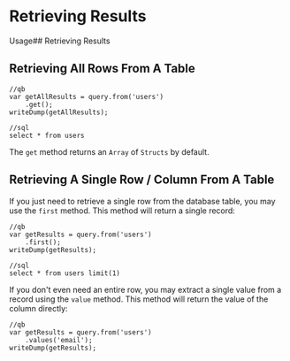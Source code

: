 # Retrieving Results

Usage\#\# Retrieving Results

## Retrieving All Rows From A Table

```text
//qb
var getAllResults = query.from('users')
    .get();
writeDump(getAllResults);

//sql
select * from users
```

The `get` method returns an `Array` of `Structs` by default.

## Retrieving A Single Row / Column From A Table

If you just need to retrieve a single row from the database table, you may use the `first` method. This method will return a single record:

```text
//qb
var getResults = query.from('users')
    .first();
writeDump(getResults);

//sql
select * from users limit(1)
```

If you don't even need an entire row, you may extract a single value from a record using the `value` method. This method will return the value of the column directly:

```text
//qb
var getResults = query.from('users')
    .values('email');
writeDump(getResults);
```

